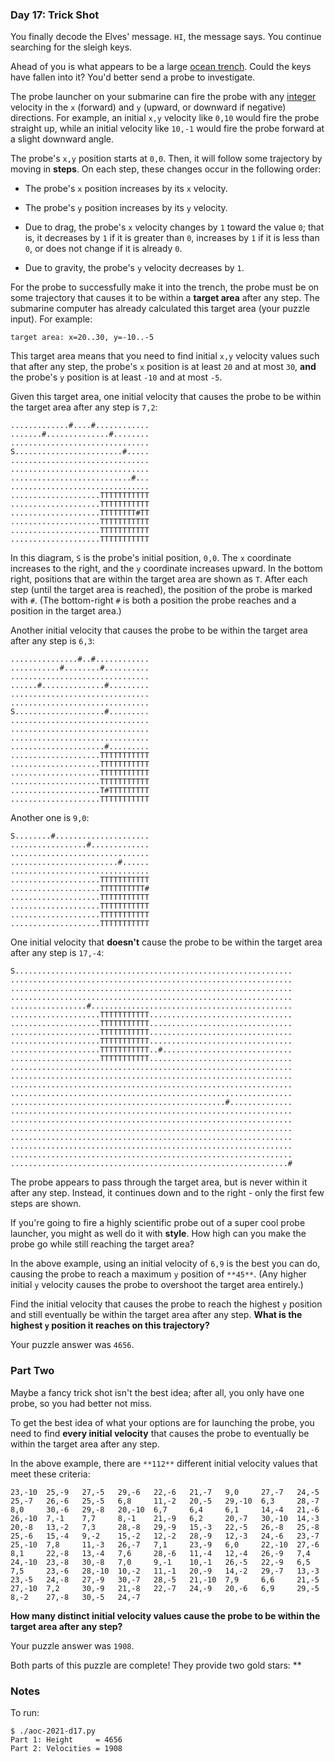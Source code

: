 ### Day 17: Trick Shot

You finally decode the Elves' message. `HI`, the message says. You
continue searching for the sleigh keys.

Ahead of you is what appears to be a large [ocean
trench](https://en.wikipedia.org/wiki/Oceanic_trench). Could the keys
have fallen into it? You'd better send a probe to investigate.

The probe launcher on your submarine can fire the probe with any
[integer](https://en.wikipedia.org/wiki/Integer) velocity in the `x`
(forward) and `y` (upward, or downward if negative) directions. For
example, an initial `x,y` velocity like `0,10` would fire the probe
straight up, while an initial velocity like `10,-1` would fire the
probe forward at a slight downward angle.

The probe's `x,y` position starts at `0,0`. Then, it will follow some
trajectory by moving in **steps**. On each step, these changes occur
in the following order:

  - The probe's `x` position increases by its `x` velocity.

  - The probe's `y` position increases by its `y` velocity.

  - Due to drag, the probe's `x` velocity changes by `1` toward the value
    `0`; that is, it decreases by `1` if it is greater than `0`, increases
    by `1` if it is less than `0`, or does not change if it is already
    `0`.

  - Due to gravity, the probe's `y` velocity decreases by `1`.

For the probe to successfully make it into the trench, the probe must
be on some trajectory that causes it to be within a **target area**
after any step. The submarine computer has already calculated this
target area (your puzzle input). For example:

    target area: x=20..30, y=-10..-5

This target area means that you need to find initial `x,y` velocity
values such that after any step, the probe's `x` position is at least
`20` and at most `30`, **and** the probe's `y` position is at least
`-10` and at most `-5`.

Given this target area, one initial velocity that causes the probe to
be within the target area after any step is `7,2`:

    .............#....#............
    .......#..............#........
    ...............................
    S........................#.....
    ...............................
    ...............................
    ...........................#...
    ...............................
    ....................TTTTTTTTTTT
    ....................TTTTTTTTTTT
    ....................TTTTTTTT#TT
    ....................TTTTTTTTTTT
    ....................TTTTTTTTTTT
    ....................TTTTTTTTTTT

In this diagram, `S` is the probe's initial position, `0,0`. The `x`
coordinate increases to the right, and the `y` coordinate increases
upward. In the bottom right, positions that are within the target area
are shown as `T`. After each step (until the target area is reached),
the position of the probe is marked with `#`. (The bottom-right `#` is
both a position the probe reaches and a position in the target area.)

Another initial velocity that causes the probe to be within the target
area after any step is `6,3`:

    ...............#..#............
    ...........#........#..........
    ...............................
    ......#..............#.........
    ...............................
    ...............................
    S....................#.........
    ...............................
    ...............................
    ...............................
    .....................#.........
    ....................TTTTTTTTTTT
    ....................TTTTTTTTTTT
    ....................TTTTTTTTTTT
    ....................TTTTTTTTTTT
    ....................T#TTTTTTTTT
    ....................TTTTTTTTTTT

Another one is `9,0`:

    S........#.....................
    .................#.............
    ...............................
    ........................#......
    ...............................
    ....................TTTTTTTTTTT
    ....................TTTTTTTTTT#
    ....................TTTTTTTTTTT
    ....................TTTTTTTTTTT
    ....................TTTTTTTTTTT
    ....................TTTTTTTTTTT

One initial velocity that **doesn't** cause the probe to be within the
target area after any step is `17,-4`:

    S..............................................................
    ...............................................................
    ...............................................................
    ...............................................................
    .................#.............................................
    ....................TTTTTTTTTTT................................
    ....................TTTTTTTTTTT................................
    ....................TTTTTTTTTTT................................
    ....................TTTTTTTTTTT................................
    ....................TTTTTTTTTTT..#.............................
    ....................TTTTTTTTTTT................................
    ...............................................................
    ...............................................................
    ...............................................................
    ...............................................................
    ................................................#..............
    ...............................................................
    ...............................................................
    ...............................................................
    ...............................................................
    ...............................................................
    ...............................................................
    ..............................................................#

The probe appears to pass through the target area, but is never within
it after any step. Instead, it continues down and to the right - only
the first few steps are shown.

If you're going to fire a highly scientific probe out of a super cool
probe launcher, you might as well do it with **style**. How high can
you make the probe go while still reaching the target area?

In the above example, using an initial velocity of `6,9` is the best
you can do, causing the probe to reach a maximum `y` position of
`**45**`. (Any higher initial `y` velocity causes the probe to
overshoot the target area entirely.)

Find the initial velocity that causes the probe to reach the highest
`y` position and still eventually be within the target area after any
step. **What is the highest `y` position it reaches on this
trajectory?**

Your puzzle answer was `4656`.

### Part Two

Maybe a fancy trick shot isn't the best idea; after all, you only have
one probe, so you had better not miss.

To get the best idea of what your options are for launching the probe,
you need to find **every initial velocity** that causes the probe to
eventually be within the target area after any step.

In the above example, there are `**112**` different initial velocity
values that meet these criteria:

    23,-10  25,-9   27,-5   29,-6   22,-6   21,-7   9,0     27,-7   24,-5
    25,-7   26,-6   25,-5   6,8     11,-2   20,-5   29,-10  6,3     28,-7
    8,0     30,-6   29,-8   20,-10  6,7     6,4     6,1     14,-4   21,-6
    26,-10  7,-1    7,7     8,-1    21,-9   6,2     20,-7   30,-10  14,-3
    20,-8   13,-2   7,3     28,-8   29,-9   15,-3   22,-5   26,-8   25,-8
    25,-6   15,-4   9,-2    15,-2   12,-2   28,-9   12,-3   24,-6   23,-7
    25,-10  7,8     11,-3   26,-7   7,1     23,-9   6,0     22,-10  27,-6
    8,1     22,-8   13,-4   7,6     28,-6   11,-4   12,-4   26,-9   7,4
    24,-10  23,-8   30,-8   7,0     9,-1    10,-1   26,-5   22,-9   6,5
    7,5     23,-6   28,-10  10,-2   11,-1   20,-9   14,-2   29,-7   13,-3
    23,-5   24,-8   27,-9   30,-7   28,-5   21,-10  7,9     6,6     21,-5
    27,-10  7,2     30,-9   21,-8   22,-7   24,-9   20,-6   6,9     29,-5
    8,-2    27,-8   30,-5   24,-7

**How many distinct initial velocity values cause the probe to be
within the target area after any step?**

Your puzzle answer was `1908`.

Both parts of this puzzle are complete! They provide two gold stars:
**


### Notes

To run:

    $ ./aoc-2021-d17.py
    Part 1: Height     = 4656
    Part 2: Velocities = 1908
